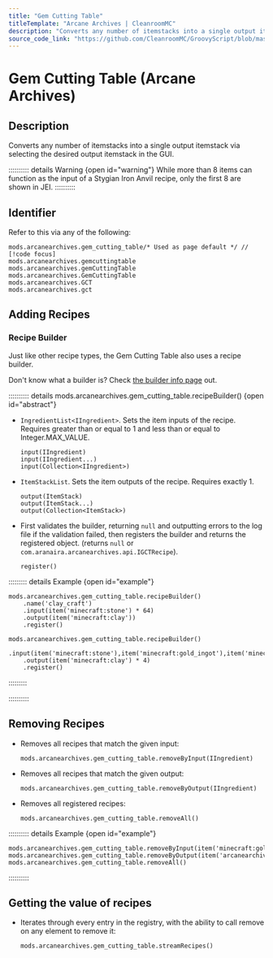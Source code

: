 ```yaml
---
title: "Gem Cutting Table"
titleTemplate: "Arcane Archives | CleanroomMC"
description: "Converts any number of itemstacks into a single output itemstack via selecting the desired output itemstack in the GUI."
source_code_link: "https://github.com/CleanroomMC/GroovyScript/blob/master/src/main/java/com/cleanroommc/groovyscript/compat/mods/arcanearchives/GemCuttingTable.java"
---
```


# Gem Cutting Table (Arcane Archives)

## Description

Converts any number of itemstacks into a single output itemstack via selecting the desired output itemstack in the GUI.

:::::::::: details Warning {open id="warning"}
While more than 8 items can function as the input of a Stygian Iron Anvil recipe, only the first 8 are shown in JEI.
::::::::::

## Identifier

Refer to this via any of the following:

```groovy:no-line-numbers {1}
mods.arcanearchives.gem_cutting_table/* Used as page default */ // [!code focus]
mods.arcanearchives.gemcuttingtable
mods.arcanearchives.gemCuttingTable
mods.arcanearchives.GemCuttingTable
mods.arcanearchives.GCT
mods.arcanearchives.gct
```


## Adding Recipes

### Recipe Builder

Just like other recipe types, the Gem Cutting Table also uses a recipe builder.

Don't know what a builder is? Check [the builder info page](../../introduction/builder.md) out.

:::::::::: details mods.arcanearchives.gem_cutting_table.recipeBuilder() {open id="abstract"}
- `IngredientList<IIngredient>`. Sets the item inputs of the recipe. Requires greater than or equal to 1 and less than or equal to Integer.MAX_VALUE.

    ```groovy:no-line-numbers
    input(IIngredient)
    input(IIngredient...)
    input(Collection<IIngredient>)
    ```

- `ItemStackList`. Sets the item outputs of the recipe. Requires exactly 1.

    ```groovy:no-line-numbers
    output(ItemStack)
    output(ItemStack...)
    output(Collection<ItemStack>)
    ```

- First validates the builder, returning `null` and outputting errors to the log file if the validation failed, then registers the builder and returns the registered object. (returns `null` or `com.aranaira.arcanearchives.api.IGCTRecipe`).

    ```groovy:no-line-numbers
    register()
    ```

::::::::: details Example {open id="example"}
```groovy:no-line-numbers
mods.arcanearchives.gem_cutting_table.recipeBuilder()
    .name('clay_craft')
    .input(item('minecraft:stone') * 64)
    .output(item('minecraft:clay'))
    .register()

mods.arcanearchives.gem_cutting_table.recipeBuilder()
    .input(item('minecraft:stone'),item('minecraft:gold_ingot'),item('minecraft:gold_nugget'))
    .output(item('minecraft:clay') * 4)
    .register()
```

:::::::::

::::::::::

## Removing Recipes

- Removes all recipes that match the given input:

    ```groovy:no-line-numbers
    mods.arcanearchives.gem_cutting_table.removeByInput(IIngredient)
    ```

- Removes all recipes that match the given output:

    ```groovy:no-line-numbers
    mods.arcanearchives.gem_cutting_table.removeByOutput(IIngredient)
    ```

- Removes all registered recipes:

    ```groovy:no-line-numbers
    mods.arcanearchives.gem_cutting_table.removeAll()
    ```

:::::::::: details Example {open id="example"}
```groovy:no-line-numbers
mods.arcanearchives.gem_cutting_table.removeByInput(item('minecraft:gold_nugget'))
mods.arcanearchives.gem_cutting_table.removeByOutput(item('arcanearchives:shaped_quartz'))
mods.arcanearchives.gem_cutting_table.removeAll()
```

::::::::::

## Getting the value of recipes

- Iterates through every entry in the registry, with the ability to call remove on any element to remove it:

    ```groovy:no-line-numbers
    mods.arcanearchives.gem_cutting_table.streamRecipes()
    ```
